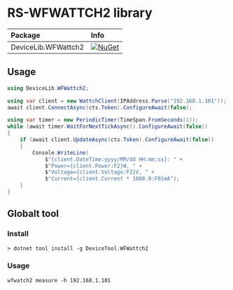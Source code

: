 # RS-WFWATTCH2 library

| Package | Info |
|:-|:-|
| DeviceLib.WFWattch2 | [![NuGet](https://img.shields.io/nuget/v/DeviceLib.WFWattch2.svg)](https://www.nuget.org/packages/DeviceLib.WFWattch2) |

## Usage

```csharp
using DeviceLib.WFWattch2;

using var client = new WattchClient(IPAddress.Parse("192.168.1.101"));
await client.ConnectAsync(cts.Token).ConfigureAwait(false);

using var timer = new PeriodicTimer(TimeSpan.FromSeconds(1));
while (await timer.WaitForNextTickAsync().ConfigureAwait(false))
{
    if (await client.UpdateAsync(cts.Token).ConfigureAwait(false))
    {
        Console.WriteLine(
            $"{client.DateTime:yyyy/MM/dd HH:mm:ss}: " +
            $"Power={client.Power:F2}W, " +
            $"Voltage={client.Voltage:F2}V, " +
            $"Current={client.Current * 1000.0:F0}mA");
    }
}
```

## Globalt tool

### Install

```
> dotnet tool install -g DeviceTool.WFWattch2
```

### Usage

```
wfwatch2 measure -h 192.168.1.101
```
